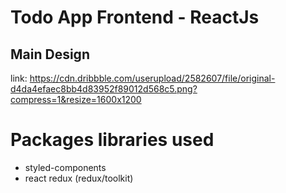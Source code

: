 # Todo App Frontend - ReactJs

## Main Design

link: https://cdn.dribbble.com/userupload/2582607/file/original-d4da4efaec8bb4d83952f89012d568c5.png?compress=1&resize=1600x1200

# Packages libraries used

- styled-components
- react redux (redux/toolkit)
